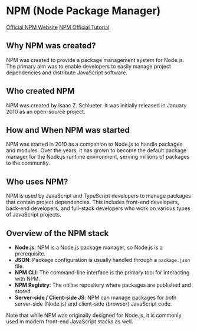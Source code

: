 # NPM (Node Package Manager)

[Official NPM Website](https://www.npmjs.com/)
[NPM Official Tutorial](https://docs.npmjs.com/)

## Why NPM was created?

NPM was created to provide a package management system for Node.js. The primary aim was to enable developers to easily manage project dependencies and distribute JavaScript software.

## Who created NPM

NPM was created by Isaac Z. Schlueter. It was initially released in January 2010 as an open-source project.

## How and When NPM was started

NPM was started in 2010 as a companion to Node.js to handle packages and modules. Over the years, it has grown to become the default package manager for the Node.js runtime environment, serving millions of packages to the community.

## Who uses NPM?

NPM is used by JavaScript and TypeScript developers to manage packages that contain project dependencies. This includes front-end developers, back-end developers, and full-stack developers who work on various types of JavaScript projects.

## Overview of the NPM stack

- **Node.js**: NPM is a Node.js package manager, so Node.js is a prerequisite.
- **JSON**: Package configuration is usually handled through a `package.json` file.
- **NPM CLI**: The command-line interface is the primary tool for interacting with NPM.
- **NPM Registry**: The online repository where packages are published and stored.
- **Server-side / Client-side JS**: NPM can manage packages for both server-side (Node.js) and client-side (browser) JavaScript code.

Note that while NPM was originally designed for Node.js, it is commonly used in modern front-end JavaScript stacks as well.
